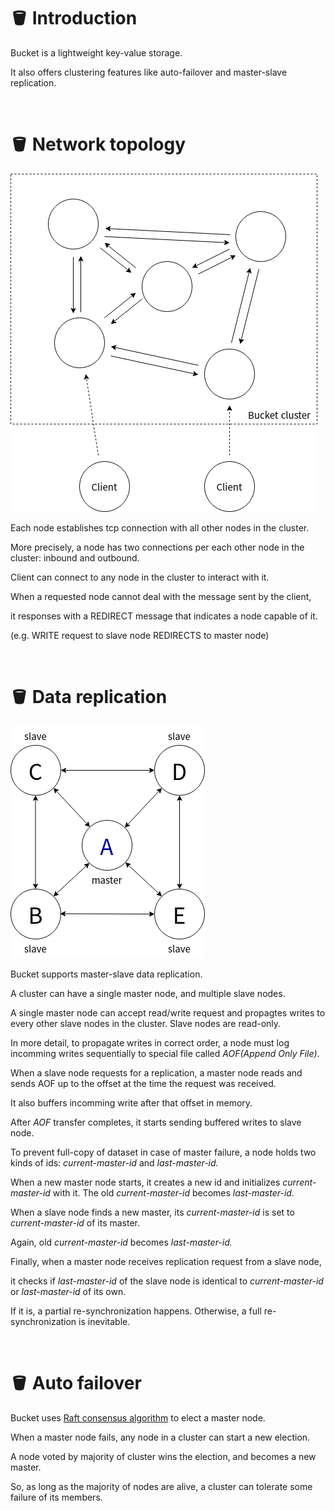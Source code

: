 # 🪣 Introduction

Bucket is a lightweight key-value storage.

It also offers clustering features like auto-failover and master-slave replication.

<br/>
  
# 🪣 Network topology

![topology.png](topology.png)

Each node establishes tcp connection with all other nodes in the cluster.

More precisely, a node has two connections per each other node in the cluster: inbound and outbound.

Client can connect to any node in the cluster to interact with it.

When a requested node cannot deal with the message sent by the client,

it responses with  a REDIRECT message that indicates a node capable of it.

(e.g. WRITE request to slave node REDIRECTS to master node)

<br/>

# 🪣 Data replication

![master-slave.png](master-slave.png)

Bucket supports master-slave data replication.

A cluster can have a single master node, and multiple slave nodes.

A single master node can accept read/write request and propagtes writes to every other slave nodes in the cluster. Slave nodes are read-only.

In more detail, to propagate writes in correct order, a node must log incomming writes sequentially to special file called *AOF(Append Only File)*.

 When a slave node requests for a replication, a master node reads and sends AOF up to the offset at the time the request was received.

It also buffers incomming write after that offset in memory.

After *AOF*  transfer completes, it starts sending buffered writes to slave node.

To prevent full-copy of dataset in case of master failure, a node holds two kinds of ids: *current-master-id* and *last-master-id.*

When a new master node starts, it creates a new id and initializes *current-master-id* with it. The old *current-master-id* becomes *last-master-id.*

When a slave node finds a new master, its *current-master-id* is set to *current-master-id* of its master.  

Again, old *current-master-id* becomes *last-master-id.*

Finally, when a master node receives replication request from a slave node, 

it checks if *last-master-id* of the slave node is identical to *current-master-id* or *last-master-id* of its own.

If it is, a partial re-synchronization happens. Otherwise, a full re-synchronization is inevitable.

<br/>

# 🪣 Auto failover

Bucket uses [Raft consensus algorithm](https://en.wikipedia.org/wiki/Raft_(algorithm)) to elect a master node. 

When a master node fails, any node in a cluster can start a new election.

A node voted by majority of cluster wins the election, and becomes a new master.

So, as long as the majority of nodes are alive, a cluster can tolerate some failure of its members.

